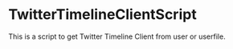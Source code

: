 # TwitterTimelineClientScript
This is a script to get Twitter Timeline Client from user or userfile.
